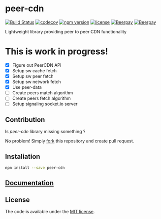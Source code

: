 # peer-cdn

[![Build Status](https://travis-ci.org/vardius/peer-cdn.svg?branch=master)](https://travis-ci.org/vardius/peer-cdn)
[![codecov](https://codecov.io/gh/vardius/peer-cdn/branch/master/graph/badge.svg)](https://codecov.io/gh/vardius/peer-cdn)
[![npm version](https://img.shields.io/npm/v/peer-cdn.svg)](https://www.npmjs.com/package/peer-cdn)
[![license](https://img.shields.io/github/license/vardius/vardius.svg)](LICENSE.md)
[![Beerpay](https://beerpay.io/vardius/peer-cdn/badge.svg?style=beer-square)](https://beerpay.io/vardius/peer-cdn) [![Beerpay](https://beerpay.io/vardius/peer-cdn/make-wish.svg?style=flat-square)](https://beerpay.io/vardius/peer-cdn?focus=wish)

Lightweight library providing peer to peer CDN functionality

# **This is work in progress!**
- [x] Figure out PeerCDN API
- [x] Setup sw cache fetch
- [x] Setup sw peer fetch
- [x] Setup sw network fetch
- [x] Use peer-data
- [ ] Create peers match algorithm
- [ ] Create peers fetch algorithm
- [ ] Setup signaling socket.io server

## Contribution

Is *peer-cdn* library missing something ?

No problem! Simply [fork](https://github.com/vardius/peer-cdn/network#fork-destination-box) this repository and create pull request.

## Instaliation

```bash
npm install --save peer-cdn
```

## [Documentation](https://github.com/vardius/peer-cdn/wiki)

## License

The code is available under the [MIT license](LICENSE.md).
